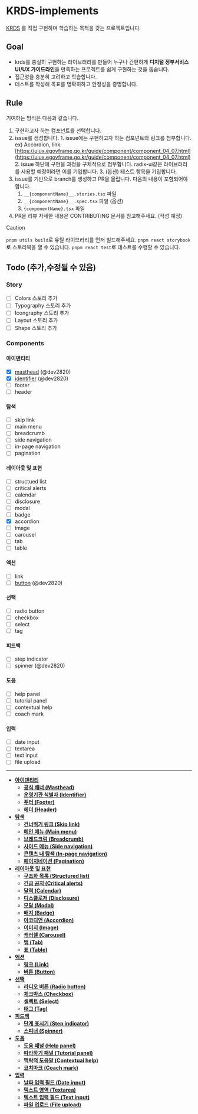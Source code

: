 # KRDS-implements

[KRDS](https://uiux.egovframe.go.kr/guide/index.html) 를 직접 구현하며 학습하는 목적을 갖는 프로젝트입니다.

## Goal

- krds를 충실히 구현하는 라이브러리를 만들어 누구나 간편하게 **디지털 정부서비스  
  UI/UX 가이드라인**을 만족하는 프로젝트를 쉽게 구현하는 것을 돕습니다.
- 접근성을 충분히 고려하고 학습합니다.
- 테스트를 작성해 목표를 명확히하고 안정성을 증명합니다.

## Rule

기여하는 방식은 다음과 같습니다.

1. 구현하고자 하는 컴포넌트를 선택합니다.
2. issue를 생성합니다. 1. issue에는 구현하고자 하는 컴포넌트와 링크를 첨부합니다.
   ex) Accordion, link:[https://uiux.egovframe.go.kr/guide/component/component_04_07.html](https://uiux.egovframe.go.kr/guide/component/component_04_07.html) 2. issue 하단에 구현을 과정을 구체적으로 첨부합니다. radix-ui같은 라이브러리를 사용할 예정이라면 이를 기입합니다. 3. (옵션) 테스트 항목을 기입합니다.
3. issue를 기반으로 branch를 생성하고 PR을 올립니다. 다음의 내용이 포함되어야합니다.
   1. `__{componentName}__.stories.tsx` 파일
   2. `__{componentName}__.spec.tsx` 파일 (옵션)
   3. `{componentName}.tsx` 파일
4. PR을 리뷰
   자세한 내용은 CONTRIBUTING 문서를 참고해주세요. (작성 예정)

> [!CAUTION] 
> `pnpm utils build`로 유틸 라이브러리를 먼저 빌드해주세요.
> `pnpm react storybook`로 스토리북을 열 수 있습니다.
> `pnpm react test`로 테스트를 수행할 수 있습니다.

## Todo (추가,수정될 수 있음)

### Story

- [ ] Colors 스토리 추가
- [ ] Typography 스토리 추가
- [ ] Icongraphy 스토리 추가
- [ ] Layout 스토리 추가
- [ ] Shape 스토리 추가

### Components

#### 아이덴티티

- [x] [masthead](https://uiux.egovframe.go.kr/guide/component/component_02_01.html) (@dev2820)
- [x] [identifier](https://uiux.egovframe.go.kr/guide/component/component_02_04.html) (@dev2820)
- [ ] footer
- [ ] header

#### 탐색

- [ ] skip link
- [ ] main menu
- [ ] breadcrumb
- [ ] side navigation
- [ ] in-page navigation
- [ ] pagination

#### 레이아웃 및 표현

- [ ] structued list
- [ ] critical alerts
- [ ] calendar
- [ ] disclosure
- [ ] modal
- [ ] badge
- [x] accordion
- [ ] image
- [ ] carousel
- [ ] tab
- [ ] table

#### 액션

- [ ] link
- [ ] [button](https://uiux.egovframe.go.kr/guide/component/component_05_02.html) (@dev2820)

#### 선택

- [ ] radio button
- [ ] checkbox
- [ ] select
- [ ] tag

#### 피드백

- [ ] step indicator
- [ ] spinner (@dev2820)

#### 도움

- [ ] help panel
- [ ] tutorial panel
- [ ] contextual help
- [ ] coach mark

#### 입력

- [ ] date input
- [ ] textarea
- [ ] text input
- [ ] file upload

---

- [**아이덴티티**](https://uiux.egovframe.go.kr/guide/component/component_02_01.html)
  - [**공식 배너 (Masthead)**](https://uiux.egovframe.go.kr/guide/component/component_02_01.html)
  - [**운영기관 식별자 (Identifier)**](https://uiux.egovframe.go.kr/guide/component/component_02_04.html)
  - [**푸터 (Footer)**](https://uiux.egovframe.go.kr/guide/component/component_02_03.html)
  - [**헤더 (Header)**](https://uiux.egovframe.go.kr/guide/component/component_02_02.html)
- [**탐색**](https://uiux.egovframe.go.kr/guide/component/component_03_01.html)
  - [**건너뛰기 링크 (Skip link)**](https://uiux.egovframe.go.kr/guide/component/component_03_01.html)
  - [**메인 메뉴 (Main menu)**](https://uiux.egovframe.go.kr/guide/component/component_03_02.html)
  - [**브레드크럼 (Breadcrumb)**](https://uiux.egovframe.go.kr/guide/component/component_03_03.html)
  - [**사이드 메뉴 (Side navigation)**](https://uiux.egovframe.go.kr/guide/component/component_03_04.html)
  - [**콘텐츠 내 탐색 (In-page navigation)**](https://uiux.egovframe.go.kr/guide/component/component_03_05.html)
  - [**페이지네이션 (Pagination)**](https://uiux.egovframe.go.kr/guide/component/component_03_06.html)
- [**레이아웃 및 표현**](https://uiux.egovframe.go.kr/guide/component/component_04_01.html)
  - [**구조화 목록 (Structured list)**](https://uiux.egovframe.go.kr/guide/component/component_04_01.html)
  - [**긴급 공지 (Critical alerts)**](https://uiux.egovframe.go.kr/guide/component/component_04_02.html)
  - [**달력 (Calendar)**](https://uiux.egovframe.go.kr/guide/component/component_04_03.html)
  - [**디스클로저 (Disclosure)**](https://uiux.egovframe.go.kr/guide/component/component_04_04.html)
  - [**모달 (Modal)**](https://uiux.egovframe.go.kr/guide/component/component_04_05.html)
  - [**배지 (Badge)**](https://uiux.egovframe.go.kr/guide/component/component_04_06.html)
  - [**아코디언 (Accordion)**](https://uiux.egovframe.go.kr/guide/component/component_04_07.html)
  - [**이미지 (Image)**](https://uiux.egovframe.go.kr/guide/component/component_04_08.html)
  - [**캐러셀 (Carousel)**](https://uiux.egovframe.go.kr/guide/component/component_04_09.html)
  - [**탭 (Tab)**](https://uiux.egovframe.go.kr/guide/component/component_04_10.html)
  - [**표 (Table)**](https://uiux.egovframe.go.kr/guide/component/component_04_11.html)
- [**액션**](https://uiux.egovframe.go.kr/guide/component/component_05_01.html)
  - [**링크 (Link)**](https://uiux.egovframe.go.kr/guide/component/component_05_01.html)
  - [**버튼 (Button)**](https://uiux.egovframe.go.kr/guide/component/component_05_02.html)
- [**선택**](https://uiux.egovframe.go.kr/guide/component/component_06_01.html)
  - [**라디오 버튼 (Radio button)**](https://uiux.egovframe.go.kr/guide/component/component_06_01.html)
  - [**체크박스 (Checkbox)**](https://uiux.egovframe.go.kr/guide/component/component_06_02.html)
  - [**셀렉트 (Select)**](https://uiux.egovframe.go.kr/guide/component/component_06_03.html)
  - [**태그 (Tag)**](https://uiux.egovframe.go.kr/guide/component/component_06_04.html)
- [**피드백**](https://uiux.egovframe.go.kr/guide/component/component_07_01.html)
  - [**단계 표시기 (Step indicator)**](https://uiux.egovframe.go.kr/guide/component/component_07_01.html)
  - [**스피너 (Spinner)**](https://uiux.egovframe.go.kr/guide/component/component_07_02.html)
- [**도움**](https://uiux.egovframe.go.kr/guide/component/component_08_01.html)
  - [**도움 패널 (Help panel)**](https://uiux.egovframe.go.kr/guide/component/component_08_01.html)
  - [**따라하기 패널 (Tutorial panel)**](https://uiux.egovframe.go.kr/guide/component/component_08_03.html)
  - [**맥락적 도움말 (Contextual help)**](https://uiux.egovframe.go.kr/guide/component/component_08_02.html)
  - [**코치마크 (Coach mark)**](https://uiux.egovframe.go.kr/guide/component/component_08_04.html)
- [**입력**](https://uiux.egovframe.go.kr/guide/component/component_09_01.html)
  - [**날짜 입력 필드 (Date input)**](https://uiux.egovframe.go.kr/guide/component/component_09_01.html)
  - [**텍스트 영역 (Textarea)**](https://uiux.egovframe.go.kr/guide/component/component_09_02.html)
  - [**텍스트 입력 필드 (Text input)**](https://uiux.egovframe.go.kr/guide/component/component_09_03.html)
  - [**파일 업로드 (File upload)**](https://uiux.egovframe.go.kr/guide/component/component_09_04.html)
